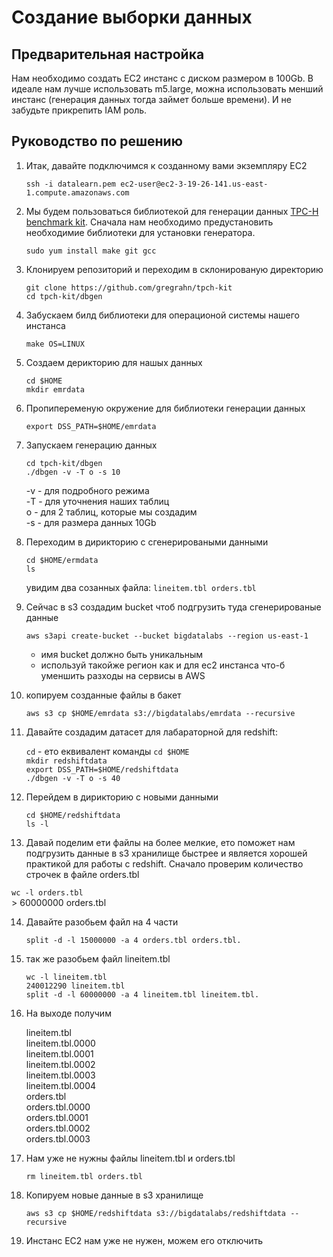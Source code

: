 # **Создание выборки данных**

## **Предварительная настройка**

Нам необходимо создать EC2 инстанс с диском размером в 100Gb. В идеале нам лучше использовать m5.large, можна использовать менший инстанс (генерация данных тогда займет больше времени). И не забудьте прикрепить IAM роль.

## **Руководство по решению**

1. Итак, давайте подключимся к созданному вами экземпляру EC2
    
    ``ssh -i datalearn.pem ec2-user@ec2-3-19-26-141.us-east-1.compute.amazonaws.com``

2. Мы будем пользоваться библиотекой для генерации данных [TPC-H benchmark kit](https://github.com/gregrahn/tpch-kit). Сначала нам необходимо предустановить необходимие библиотеки для установки генератора.
    
    ``sudo yum install make git gcc``

3. Клонируем репозиторий и переходим в склонированую директорию
    
    ``git clone https://github.com/gregrahn/tpch-kit``<br>
    ``cd tpch-kit/dbgen``

4. Забускаем билд библиотеки для операционой системы нашего инстанса
    
    ``make OS=LINUX``

5. Создаем дерикторию для нашых данных 
    
    ``cd $HOME``<br>
    ``mkdir emrdata``

6. Пропипеременую окружение для библиотеки генерации данных
    
    ``export DSS_PATH=$HOME/emrdata``

7. Запускаем генерацию  данных
    
    ``cd tpch-kit/dbgen``<br>
    ``./dbgen -v -T o -s 10``

    -v - для подробного режима<br>
    -T - для уточнения наших таблиц<br>
    o - для 2 таблиц, которые мы создадим<br>
    -s - для размера данных 10Gb

8. Переходим в дирикторию с сгенерироваными данными
    
    ``cd $HOME/ermdata``<br>
    ``ls``
   
    увидим два созанных файла: ``lineitem.tbl orders.tbl``

9. Сейчас в s3 создадим bucket чтоб подгрузить туда сгенерированые данные

    ``aws s3api create-bucket --bucket bigdatalabs --region us-east-1``
    - имя bucket должно быть уникальным
    - используй такойже регион как и для ec2 инстанса что-б уменшить разходы на сервисы в AWS

10. копируем созданные файлы в бакет

    ``aws s3 cp $HOME/emrdata s3://bigdatalabs/emrdata --recursive``

11. Давайте создадим датасет для лабараторной для redshift:

    ``cd`` - ето еквивалент команды ``cd $HOME``<br>
    ``mkdir redshiftdata``<br>
    ``export DSS_PATH=$HOME/redshiftdata``<br>
    ``./dbgen -v -T o -s 40``

12. Перейдем в дирикторию с новыми данными

    ``cd $HOME/redshiftdata``<br>
    ``ls -l``
    
13. Давай поделим ети файлы на более мелкие, ето поможет нам подгрузить данные в s3 хранилище быстрее и является хорошей практикой для работы с redshift. Сначало проверим количество строчек в файле orders.tbl

   ``wc -l orders.tbl``<br>
    > 60000000 orders.tbl

14. Давайте разобьем файл на 4 части
    
    ``split -d -l 15000000 -a 4 orders.tbl orders.tbl.``

15. так же разобьем файл lineitem.tbl

    ``wc -l lineitem.tbl``<br>
    ``240012290 lineitem.tbl``<br>
    ``split -d -l 60000000 -a 4 lineitem.tbl lineitem.tbl.``

16. На выходе получим

    lineitem.tbl<br>
    lineitem.tbl.0000<br>
    lineitem.tbl.0001<br>
    lineitem.tbl.0002<br>
    lineitem.tbl.0003<br>
    lineitem.tbl.0004<br>
    orders.tbl<br>
    orders.tbl.0000<br>
    orders.tbl.0001<br>
    orders.tbl.0002<br>
    orders.tbl.0003

17. Нам уже не нужны файлы lineitem.tbl и orders.tbl

    ``rm lineitem.tbl orders.tbl``

18. Копируем новые данные в s3 хранилище

    ``aws s3 cp $HOME/redshiftdata s3://bigdatalabs/redshiftdata --recursive``

19. Инстанс EC2 нам уже не нужен, можем его отключить